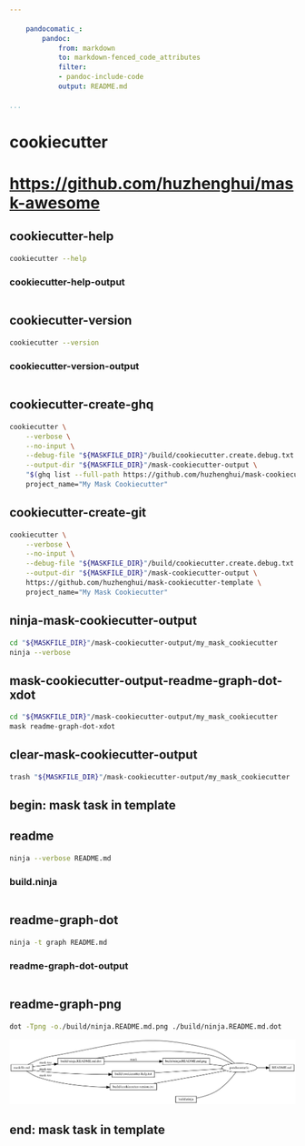 ```yaml
---

    pandocomatic_:
        pandoc:
            from: markdown
            to: markdown-fenced_code_attributes
            filter:
            - pandoc-include-code
            output: README.md

...
```


# cookiecutter

# https://github.com/huzhenghui/mask-awesome

## cookiecutter-help

```bash
cookiecutter --help
```

### cookiecutter-help-output

```{.plain include=./build/cookiecutter-help.txt}

```

## cookiecutter-version

```bash
cookiecutter --version
```

### cookiecutter-version-output

```{.plain include=./build/cookiecutter-version.txt}

```

## cookiecutter-create-ghq

```bash
cookiecutter \
    --verbose \
    --no-input \
    --debug-file "${MASKFILE_DIR}"/build/cookiecutter.create.debug.txt \
    --output-dir "${MASKFILE_DIR}"/mask-cookiecutter-output \
    "$(ghq list --full-path https://github.com/huzhenghui/mask-cookiecutter-template)" \
    project_name="My Mask Cookiecutter"
```

## cookiecutter-create-git

```bash
cookiecutter \
    --verbose \
    --no-input \
    --debug-file "${MASKFILE_DIR}"/build/cookiecutter.create.debug.txt \
    --output-dir "${MASKFILE_DIR}"/mask-cookiecutter-output \
    https://github.com/huzhenghui/mask-cookiecutter-template \
    project_name="My Mask Cookiecutter"
```

## ninja-mask-cookiecutter-output

```bash
cd "${MASKFILE_DIR}"/mask-cookiecutter-output/my_mask_cookiecutter
ninja --verbose
```

## mask-cookiecutter-output-readme-graph-dot-xdot

```bash
cd "${MASKFILE_DIR}"/mask-cookiecutter-output/my_mask_cookiecutter
mask readme-graph-dot-xdot
```

## clear-mask-cookiecutter-output

```bash
trash "${MASKFILE_DIR}"/mask-cookiecutter-output/my_mask_cookiecutter
```

## begin: mask task in template

## readme

```bash
ninja --verbose README.md
```

### build.ninja

```{.ninja include=./build.ninja}

```

## readme-graph-dot

```bash
ninja -t graph README.md
```

### readme-graph-dot-output

```{.dot include=./build/ninja.README.md.dot}

```

## readme-graph-png

```bash
dot -Tpng -o./build/ninja.README.md.png ./build/ninja.README.md.dot
```

![README.md](./build/ninja.README.md.png)

## end: mask task in template
